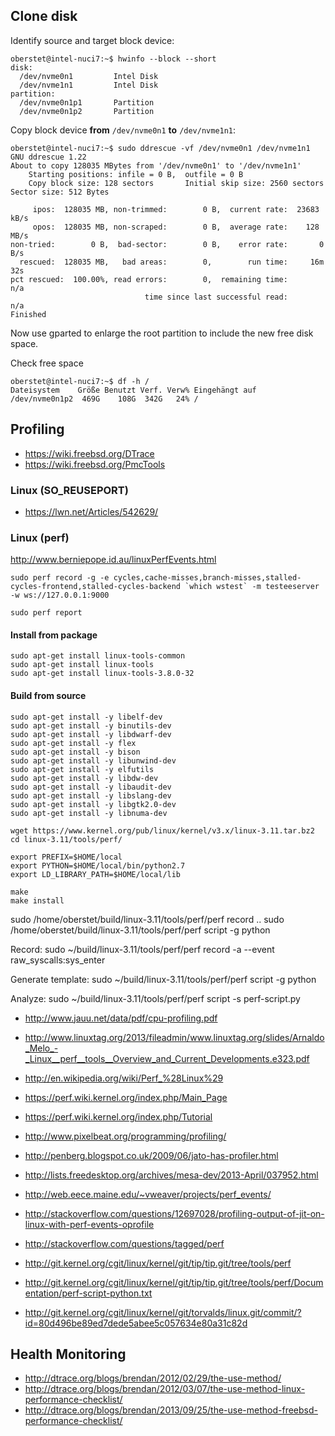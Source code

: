## Clone disk

Identify source and target block device:

```
oberstet@intel-nuci7:~$ hwinfo --block --short
disk:                                                           
  /dev/nvme0n1         Intel Disk
  /dev/nvme1n1         Intel Disk
partition:
  /dev/nvme0n1p1       Partition
  /dev/nvme0n1p2       Partition
```

Copy block device **from** `/dev/nvme0n1` **to** `/dev/nvme1n1`:

```
oberstet@intel-nuci7:~$ sudo ddrescue -vf /dev/nvme0n1 /dev/nvme1n1
GNU ddrescue 1.22
About to copy 128035 MBytes from '/dev/nvme0n1' to '/dev/nvme1n1'
    Starting positions: infile = 0 B,  outfile = 0 B
    Copy block size: 128 sectors       Initial skip size: 2560 sectors
Sector size: 512 Bytes

     ipos:  128035 MB, non-trimmed:        0 B,  current rate:  23683 kB/s
     opos:  128035 MB, non-scraped:        0 B,  average rate:    128 MB/s
non-tried:        0 B,  bad-sector:        0 B,    error rate:       0 B/s
  rescued:  128035 MB,   bad areas:        0,        run time:     16m 32s
pct rescued:  100.00%, read errors:        0,  remaining time:         n/a
                              time since last successful read:         n/a
Finished                                     
```

Now use gparted to enlarge the root partition to include the new free disk space.

Check free space

```
oberstet@intel-nuci7:~$ df -h /
Dateisystem    Größe Benutzt Verf. Verw% Eingehängt auf
/dev/nvme0n1p2  469G    108G  342G   24% /
```

## Profiling
 * https://wiki.freebsd.org/DTrace
 * https://wiki.freebsd.org/PmcTools


### Linux (SO_REUSEPORT)

 * https://lwn.net/Articles/542629/


### Linux (perf)


http://www.berniepope.id.au/linuxPerfEvents.html



	sudo perf record -g -e cycles,cache-misses,branch-misses,stalled-cycles-frontend,stalled-cycles-backend `which wstest` -m testeeserver -w ws://127.0.0.1:9000

	sudo perf report

#### Install from package

	sudo apt-get install linux-tools-common 
	sudo apt-get install linux-tools
	sudo apt-get install linux-tools-3.8.0-32

#### Build from source

	sudo apt-get install -y libelf-dev
	sudo apt-get install -y binutils-dev
	sudo apt-get install -y libdwarf-dev
	sudo apt-get install -y flex
	sudo apt-get install -y bison
	sudo apt-get install -y libunwind-dev
	sudo apt-get install -y elfutils
	sudo apt-get install -y libdw-dev
	sudo apt-get install -y libaudit-dev
	sudo apt-get install -y libslang-dev
	sudo apt-get install -y libgtk2.0-dev
	sudo apt-get install -y libnuma-dev

	wget https://www.kernel.org/pub/linux/kernel/v3.x/linux-3.11.tar.bz2
	cd linux-3.11/tools/perf/

	export PREFIX=$HOME/local
	export PYTHON=$HOME/local/bin/python2.7
	export LD_LIBRARY_PATH=$HOME/local/lib

	make
	make install


sudo /home/oberstet/build/linux-3.11/tools/perf/perf record ..
sudo /home/oberstet/build/linux-3.11/tools/perf/perf script -g python



Record:
sudo ~/build/linux-3.11/tools/perf/perf record -a --event raw_syscalls:sys_enter

Generate template:
sudo ~/build/linux-3.11/tools/perf/perf script -g python

Analyze:
sudo ~/build/linux-3.11/tools/perf/perf script -s perf-script.py




 * http://www.jauu.net/data/pdf/cpu-profiling.pdf

 * http://www.linuxtag.org/2013/fileadmin/www.linuxtag.org/slides/Arnaldo_Melo_-_Linux__perf__tools__Overview_and_Current_Developments.e323.pdf
 * http://en.wikipedia.org/wiki/Perf_%28Linux%29
 * https://perf.wiki.kernel.org/index.php/Main_Page
 * https://perf.wiki.kernel.org/index.php/Tutorial
 * http://www.pixelbeat.org/programming/profiling/
 * http://penberg.blogspot.co.uk/2009/06/jato-has-profiler.html
 * http://lists.freedesktop.org/archives/mesa-dev/2013-April/037952.html
 * http://web.eece.maine.edu/~vweaver/projects/perf_events/
 * http://stackoverflow.com/questions/12697028/profiling-output-of-jit-on-linux-with-perf-events-oprofile
 * http://stackoverflow.com/questions/tagged/perf
 * http://git.kernel.org/cgit/linux/kernel/git/tip/tip.git/tree/tools/perf
 * http://git.kernel.org/cgit/linux/kernel/git/tip/tip.git/tree/tools/perf/Documentation/perf-script-python.txt
 * http://git.kernel.org/cgit/linux/kernel/git/torvalds/linux.git/commit/?id=80d496be89ed7dede5abee5c057634e80a31c82d

## Health Monitoring

 * http://dtrace.org/blogs/brendan/2012/02/29/the-use-method/
 * http://dtrace.org/blogs/brendan/2012/03/07/the-use-method-linux-performance-checklist/
 * http://dtrace.org/blogs/brendan/2013/09/25/the-use-method-freebsd-performance-checklist/

